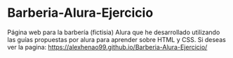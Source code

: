 # Barberia-Alura-Ejercicio
Página web para la barbería (fictisia) Alura que he desarrollado utilizando las guías propuestas por alura para aprender sobre HTML y CSS.
Si deseas ver la pagina: https://alexhenao99.github.io/Barberia-Alura-Ejercicio/
